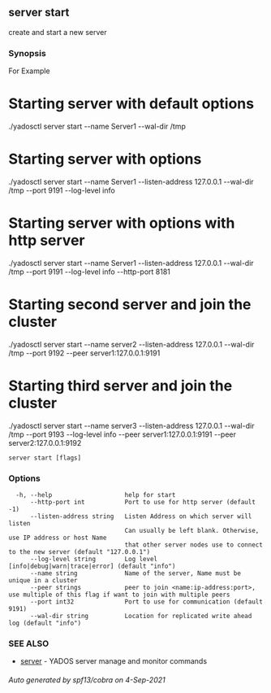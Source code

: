 ## server start

create and start a new server

### Synopsis

For Example

# Starting server with default options
./yadosctl server start --name Server1 --wal-dir /tmp

# Starting server with options
./yadosctl server start --name Server1 --listen-address 127.0.0.1 --wal-dir /tmp --port 9191 --log-level info

# Starting server with options with http server
./yadosctl server start --name Server1 --listen-address 127.0.0.1 --wal-dir /tmp --port 9191 --log-level info --http-port 8181

# Starting second server and join the cluster
./yadosctl server start --name server2 --listen-address 127.0.0.1 --wal-dir /tmp --port 9192  --peer server1:127.0.0.1:9191

# Starting third server and join the cluster
./yadosctl server start --name server3 --listen-address 127.0.0.1 --wal-dir /tmp --port 9193 --log-level info --peer server1:127.0.0.1:9191 --peer server2:127.0.0.1:9192


```
server start [flags]
```

### Options

```
  -h, --help                    help for start
      --http-port int           Port to use for http server (default -1)
      --listen-address string   Listen Address on which server will listen
                                Can usually be left blank. Otherwise, use IP address or host Name 
                                that other server nodes use to connect to the new server (default "127.0.0.1")
      --log-level string        Log level [info|debug|warn|trace|error] (default "info")
      --name string             Name of the server, Name must be unique in a cluster
      --peer strings            peer to join <name:ip-address:port>, use multiple of this flag if want to join with multiple peers
      --port int32              Port to use for communication (default 9191)
      --wal-dir string          Location for replicated write ahead log (default "info")
```

### SEE ALSO

* [server](server.md)	 - YADOS server manage and monitor commands

###### Auto generated by spf13/cobra on 4-Sep-2021
